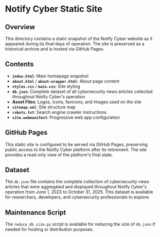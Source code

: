 # Notify Cyber Static Site

## Overview

This directory contains a static snapshot of the Notify Cyber website as it appeared during its final days of operation. The site is preserved as a historical archive and is hosted via GitHub Pages.

## Contents

- **`index.html`**: Main homepage snapshot
- **`about.html`** / **`about-wrapper.html`**: About page content
- **`styles.css`** / **`main.css`**: Site styling
- **`db.json`**: Complete dataset of all cybersecurity news articles collected throughout Notify Cyber's operation
- **Asset Files**: Logos, icons, favicons, and images used on the site
- **`sitemap.xml`**: Site structure map
- **`robots.txt`**: Search engine crawler instructions
- **`site.webmanifest`**: Progressive web app configuration

## GitHub Pages

This static site is configured to be served via GitHub Pages, preserving public access to the Notify Cyber platform after its retirement. The site provides a read only view of the platform's final state.

## Dataset

The `db.json` file contains the complete collection of cybersecurity news articles that were aggregated and displayed throughout Notify Cyber's operation from June 1, 2023 to October 31, 2025. This dataset is available for researchers, developers, and cybersecurity professionals to explore.

## Maintenance Script

The `reduce_db_size.py` script is available for reducing the size of `db.json` if needed for hosting or distribution purposes.
